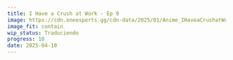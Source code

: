 ```yaml
---
title: I Have a Crush at Work - Ep 9
image: https://cdn.oneesports.gg/cdn-data/2025/01/Anime_IHaveaCrushatWork_Tateishi_Mitsuya-1024x576.jpg
image_fit: contain
wip_status: Traduciendo
progress: 10
date: 2025-04-10
---
```

